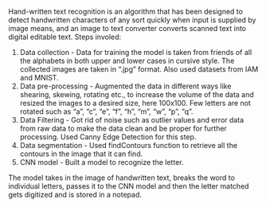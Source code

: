 Hand-written text recognition is an algorithm that has been designed to detect handwritten characters of any sort quickly when input is supplied by image means, and an image to text converter converts scanned text into digital editable text.
Steps involed:
1) Data collection - Data for training the model is taken from friends of all the alphabets in both upper and lower cases in cursive style. The collected images are taken in “.jpg” format. Also used datasets from IAM and MNIST.
2) Data pre-processing - Augmented the data in different ways like shearing, skewing, rotating etc., to increase the volume of the data and resized the images to a desired size, here 100x100. Few letters are not rotated such as “a”, “c”, “e”, “f”, “h”, “m”, “w”, “p”, “q”.
3) Data Filtering - Got rid of noise such as outlier values and error data from raw data to make the data clean and be proper for further processing. Used Canny Edge Detection for this step.
4) Data segmentation - Used findContours function to retrieve all the contours in the image that it can find.
5) CNN model - Built a model to recognize the letter.

The model takes in the image of handwritten text, breaks the word to individual letters, passes it to the CNN model and then the letter matched gets digitized and is stored in a notepad.
